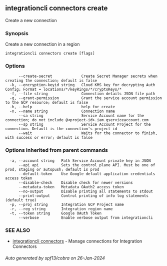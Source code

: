 ## integrationcli connectors create

Create a new connection

### Synopsis

Create a new connection in a region

```
integrationcli connectors create [flags]
```

### Options

```
      --create-secret             Create Secret Manager secrets when creating the connection; default is false
  -k, --encryption-keyid string   Cloud KMS key for decrypting Auth Config; Format = locations/*/keyRings/*/cryptoKeys/*
  -f, --file string               Connection details JSON file path
  -g, --grant-permission          Grant the service account permission to the GCP resource; default is false
  -h, --help                      help for create
  -n, --name string               Connection name
      --sa string                 Service Account name for the connection; do not include @<project-id>.iam.gserviceaccount.com
      --sp string                 Service Account Project for the connection. Default is the connection's project id
      --wait                      Waits for the connector to finish, with success or error; default is false
```

### Options inherited from parent commands

```
  -a, --account string   Path Service Account private key in JSON
      --api api          Sets the control plane API. Must be one of prod, staging or autopush; default is prod
      --default-token    Use Google default application credentials access token
      --disable-check    Disable check for newer versions
      --metadata-token   Metadata OAuth2 access token
      --no-output        Disable printing all statements to stdout
      --print-output     Control printing of info log statements (default true)
  -p, --proj string      Integration GCP Project name
  -r, --reg string       Integration region name
  -t, --token string     Google OAuth Token
      --verbose          Enable verbose output from integrationcli
```

### SEE ALSO

* [integrationcli connectors](integrationcli_connectors.md)	 - Manage connections for Integration Connectors

###### Auto generated by spf13/cobra on 26-Jan-2024
